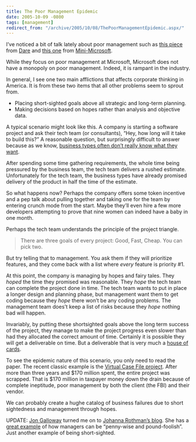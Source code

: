 ```yaml
---
title: The Poor Management Epidemic
date: 2005-10-09 -0800
tags: [management]
redirect_from: "/archive/2005/10/08/ThePoorManagementEpidemic.aspx/"
---
```


I’ve noticed a bit of talk lately about poor management such as [this
piece](http://www.25hoursaday.com/weblog/PermaLink.aspx?guid=3dddf724-6a1a-4991-9486-b76564d19280)
from [Dare](http://www.25hoursaday.com/weblog/) and [this
one](http://minimsft.blogspot.com/2005/10/middle-managers-bureaucracy-and-no.html)
from [Mini-Microsoft](http://minimsft.blogspot.com/).

While they focus on poor management at Microsoft, Microsoft does not
have a monopoly on poor management. Indeed, it is rampant in the
industry.

In general, I see one two main afflictions that affects corporate
thinking in America. It is from these two items that all other problems
seem to sprout from.

- Placing short-sighted goals above all strategic and long-term planning.
- Making decisions based on hopes rather than analysis and objective data.

A typical scenario might look like this. A company is starting a
software project and ask their tech team (or consultants), “Hey, how
long will it take to build this?” A reasonable question, but
surprisingly difficult to answer because as we know, [business types
often don’t really know what they
want](https://haacked.com/archive/2004/08/04/878.aspx).

After spending some time gathering requirements, the whole time being
pressured by the business team, the tech team delivers a rushed
estimate. Unfortunately for the tech team, the business types have
already promised delivery of the product in half the time of the
estimate.

So what happens now? Perhaps the company offers some token incentive and
a pep talk about pulling together and taking one for the team by
entering crunch mode from the start. Maybe they’ll even hire a few more
developers attempting to prove that nine women can indeed have a baby in
one month.

Perhaps the tech team understands the principle of the project triangle.

> There are three goals of every project: Good, Fast, Cheap. You can
> pick two.

But try telling that to management. You ask them if they will prioritize
features, and they come back with a list where *every* feature is
priority #1.

At this point, the company is managing by hopes and fairy tales. They
*hoped* the time they promised was reasonable. They *hope* the tech team
can complete the project done in time. The tech team wants to put in
place a longer design and planning phase, but management want them to
get coding because they *hope* there won’t be any coding problems. The
management team does’t keep a list of risks because they *hope* nothing
bad will happen.

Invariably, by putting these shortsighted goals above the long term
success of the project, they manage to make the project progress even
slower than had they allocated the correct amount of time. Certainly it
is possible they will get a deliverable on time. But a deliverable that
is very much a [house of
cards](https://haacked.com/archive/2005/09/24/10336.aspx).

To see the epidemic nature of this scenario, you only need to read the
paper. The recent classic example is the [Virtual Case File
project](http://www.spectrum.ieee.org/sep05/1682). After more than three
years and $170 million spent, the entire project was scrapped. That is
$170 million in taxpayer money down the drain because of complete
ineptitude, poor management by both the client (the FBI) and their
vendor.

We can probably create a hughe catalog of business failures due to short
sightedness and management through hopes.

UPDATE: [Jon Galloway](http://weblogs.asp.net/jgalloway/) turned me on
to [Johanna Rothman’s blog](http://www.jrothman.com/weblog/). She has a
[great
example](http://www.jrothman.com/weblog/2005/09/tracking-licenses-as-way-of-tracking.html)
of how managers can be “penny-wise and pound-foolish”. Just another
example of being short-sighted.

